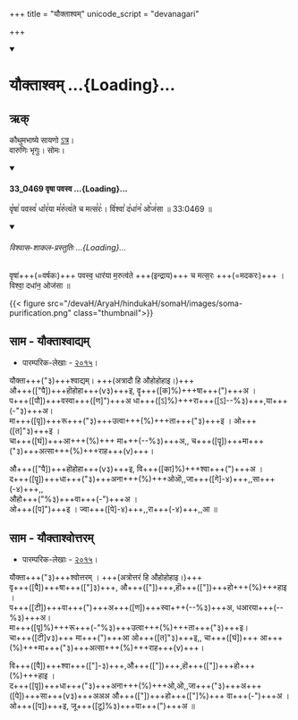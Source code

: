 +++
title = "यौक्ताश्वम्"
unicode_script = "devanagari"

+++
<div class="js_include" includetitle="false" newlevelforh1="1" unfilled url="/vedAH_sAma/paravastu-sAma/devaH/somaH/yauktAshvam/">
<details open><summary><h1>यौक्ताश्वम् ...{Loading}...</h1></summary>

## ऋक्

कौथुमभाष्ये सायणो [ऽत्र](https://archive.org/details/SamaVedaSanhitaWithSayanabhashyaVolume2SatyavrataSamasrami1876bis_201803/page/n27)।  
वारुणिः भृगुः। सोमः।

<div class="js_include" includetitle="false" newlevelforh1="3" unfilled="" url="/vedAH_sAma/kauthumam/saMhitA/vishvAsa-prastutiH/1_pUrvArchikaH/5/2/33_0469_vRShA_pavasva.md">
<details open><summary><h4>33_0469 वृषा पवस्व ...{Loading}...</h4></summary>

वृ꣡षा꣢ पवस्व꣣ धा꣡र꣢या म꣣रु꣡त्व꣢ते च मत्स꣣रः꣢। वि꣢श्वा꣣ द꣡धा꣢न꣣ ओ꣡ज꣢सा ॥ 33:0469 ॥

<div class="js_include" newlevelforh1="2" title="विश्वास-शाकल-प्रस्तुतिः" unfilled="" url="/vedAH_Rk/shAkalam/saMhitA/vishvAsa-prastutiH/09/065/10_vRShA_pavasva.md">
<details open><summary><h6>विश्वास-शाकल-प्रस्तुतिः ...{Loading}...</h6></summary>


वृषा॑+++(=वर्षकः)+++  पवस्व॒ धार॑या म॒रुत्व॑ते +++(इन्द्राय)+++  च मत्स॒रः +++(=मदकरः)+++ ।  
विश्वा॒ दधा॑न॒ ओज॑सा ॥  

</details>
</div>
</details>
</div>  


{{< figure src="/devaH/AryaH/hindukaH/somaH/images/soma-purification.png"  class="thumbnail">}}

## साम - यौक्ताश्वाद्यम्
- पारम्परिक-लेखाः - [२०१५](https://archive.org/stream/sAmaveda-jaiminIya-paravastu-paramparA-docs/UDAKA%20SAANTHI%20SAAMAANI#page/n4/mode/1up)।
<div caption="रामानुजार्यः 1974 " class="audioEmbed" src="https://archive
.org/download/jaiminIya-sAma-gAna-paravastu-tradition-rAmAnuja/yauktAshvAdyam.mp3"></div>
<div caption="गोपालार्यः 2015  " class="audioEmbed" src="https://archive
.org/download/jaiminIya-sAma-gAna-paravastu-tradition-gopAla-2015/yauktAshvAdyam.mp3"></div>
<div caption="गोपाल-विश्वासयोर् अनुवचनम् 2018 1x" class="audioEmbed" src="https://archive
.org/download/jaiminIya-sAma-gAna-paravastu-tradition-anuvachanam-gopAla-vishvAsa-2018/yauktAshvAdyam.mp3"></div>
<div caption="गोपाल-विश्वासयोर् अनुवचनम् 2018 1.5x" class="audioEmbed" src="https://archive
.org/download/jaiminIya-sAma-gAna-paravastu-tradition-anuvachanam-gopAla-vishvAsa-2018-150p-speed/yauktAshvAdyam.mp3"></div>

यौक्ता+++("३)+++श्वाद्यम्। +++(अत्रादौ हि औहोहोहाइ।)+++  
औ+++(["पै])+++हॊहोहा+++(v३)+++इ, वॄ+++([क]%)+++षा+++(")+++अ ।  
प+++([पौ])+++वस्वा+++([ण]")+++अ धा+++([ऽ]%)+++रा+++([ऽ]--%३)+++,या+++(-"३)+++अ।  
मा+++([पृ])+++रू+++("३)+++उत्वा+++(%)+++ता+++("३)+++इ ।  ओ+++([त]"३)+++इ ।  
चा+++([घं])+++आ+++(%)+++ मा+++(--%३)+++अ,, च+++([पॄ])+++मा+++("३)+++अत्सा+++(%)+++राह+++(v)+++।

औ+++(["पै])+++हॊहोहा+++(v३)+++इ, वि+++([का]%)+++श्वा+++(")+++अ ।  
द+++([पॄ])+++धा+++("३)+++अना+++(%)+++ओऒ,,जा+++([गे]-४)+++,,सा+++(-४)+++,,  
औहो+++("%३)+++वा+++(-")+++अ ।  
ओ+++([प]")+++इ । ज्वा+++([पे]-४)+++,,रा+++(-४)+++,,आ ॥

## साम - यौक्ताश्वोत्तरम्
- पारम्परिक-लेखाः - [२०१५](https://archive.org/stream/sAmaveda-jaiminIya-paravastu-paramparA-docs/UDAKA%20SAANTHI%20SAAMAANI#page/n4/mode/1up)।
<div caption="रामानुजार्यः 1974 " class="audioEmbed" src="https://archive
.org/download/jaiminIya-sAma-gAna-paravastu-tradition-rAmAnuja/yauktAshvottaram.mp3"></div>
<div caption="गोपालार्यः 2015  " class="audioEmbed" src="https://archive
.org/download/jaiminIya-sAma-gAna-paravastu-tradition-gopAla-2015/yauktAshvottaram.mp3"></div>
<div caption="गोपाल-विश्वासयोर् अनुवचनम् 2018 1x" class="audioEmbed" src="https://archive
.org/download/jaiminIya-sAma-gAna-paravastu-tradition-anuvachanam-gopAla-vishvAsa-2018/yauktAshvottaram.mp3"></div>
<div caption="गोपाल-विश्वासयोर् अनुवचनम् 2018 1.5x" class="audioEmbed" src="https://archive
.org/download/jaiminIya-sAma-gAna-paravastu-tradition-anuvachanam-gopAla-vishvAsa-2018-150p-speed/yauktAshvottaram.mp3"></div>

यौक्ता+++("३)+++श्वोत्तरम् । +++(अत्रोत्तरं हि औहोहोहाइ।)+++  
वृ+++([पै])+++षा+++(["]३)+++, औ+++(["])+++,हॊ+++(["])+++हो+++(%)+++हाइ ।  
प+++([टी])+++वा+++(")+++अ+++([ण])+++स्वा+++(--%३)+++अ, धआरया+++(--%३)+++अ।  
मा+++([पृ]%)+++रू+++(-"%३)+++उत्वा+++(%)+++ता+++("३)+++इ।  
चा+++([टी]v३)+++ मा+++(")+++आ ओ+++([त]"३)+++इ,, चा+++([घं])+++ आ+++(%)+++मा+++("३)+++अत्सा+++(%)+++राह+++(v)+++।

वि+++([पै])+++श्वा+++(["]-३)+++,औ+++(["])+++,हॊ+++(["])+++हो+++(%)+++हाइ ।  
द+++([पृ])+++धा+++("३)+++अना+++(%)+++ओ,ऒ,,जा+++("३)+++अ+++([पे])+++सा+++(v३)+++अअअ औ+++(["])+++हो+++(["]%)+++ वा+++(-")+++अ ।  
ओ+++([प])+++इ, जू+++([टू]%३)+++वा+++(")+++अ  ॥
</details>
</div>